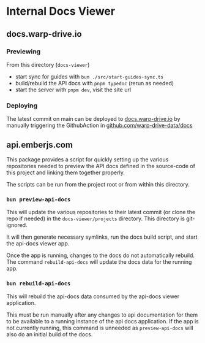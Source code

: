 # Internal Docs Viewer

## docs.warp-drive.io

### Previewing

From this directory (`docs-viewer`)

- start sync for guides with `bun ./src/start-guides-sync.ts`
- build/rebuild the API docs with `pnpm typedoc` (rerun as needed)
- start the server with `pnpm dev`, visit the site url

### Deploying

The latest commit on main can be deployed to [docs.warp-drive.io](https://docs.warp-drive.io)
by manually triggering the GithubAction in [github.com/warp-drive-data/docs](https://github.com/warp-drive-data/docs/actions/workflows/deploy.yml)

## api.emberjs.com

This package provides a script for quickly setting up the various repositories
needed to preview the API docs defined in the source-code of this project and
linking them together properly.

The scripts can be run from the project root or from within this directory.

### `bun preview-api-docs`

This will update the various repositories to their latest commit (or clone the
repo if needed) in the `docs-viewer/projects` directory. This directory is
git-ignored.

It will then generate necessary symlinks, run the docs build script, and start
the api-docs viewer app.

Once the app is running, changes to the docs do not automatically rebuild.
The command `rebuild-api-docs` will update the docs data for the running app.

### `bun rebuild-api-docs`

This will rebuild the api-docs data consumed by the api-docs viewer application.

This must be run manually after any changes to api documentation for them to be
available to a running instance of the api docs application. If the app is not
currently running, this command is unneeded as `preview-api-docs` will also do
an initial build of the docs.

